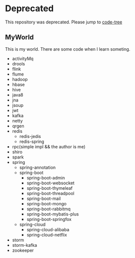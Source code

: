# Deprecated

This repository was deprecated.
Please jump to [code-tree](https://github.com/BestBurning/code-tree)

## MyWorld

This is my world.
There are some code when I learn someting.

- activityMq
- drools
- flink
- flume
- hadoop
- hbase 
- hive
- java8
- jna
- jsoup
- jwt
- kafka
- netty
- qrgen
- redis
  - redis-jedis
  - redis-spring
- rpc(simple impl && the author is me)
- shiro
- spark
- spring
  - spring-annotation
  - spring-boot
    - spring-boot-admin
    - spring-boot-websocket
    - spring-boot-thymeleaf
    - spring-boot-threadpool
    - spring-boot-mail
    - spring-boot-mongo
    - spring-boot-rabbitmq
    - spring-boot-mybatis-plus
    - spring-boot-springfox
  - spring-cloud
    - spring-cloud-alibaba
    - spring-cloud-netflix
- storm
- storm-kafka
- zookeeper
